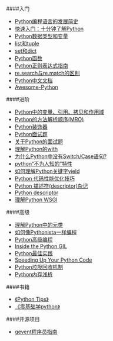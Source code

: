 ####入门
* [ Python编程语言的发展简史](http://www.15yan.com/story/1JKTBQvVk5e/)
* [快速入门：十分钟了解Python](http://blog.jobbole.com/43922/)
* [Python数据类型和变量](http://www.liaoxuefeng.com/wiki/0014316089557264a6b348958f449949df42a6d3a2e542c000/001431658624177ea4f8fcb06bc4d0e8aab2fd7aa65dd95000)
* [list和tuple](www.liaoxuefeng.com/wiki/0014316089557264a6b348958f449949df42a6d3a2e542c000/0014316724772904521142196b74a3f8abf93d8e97c6ee6000)
* [set和dict](www.liaoxuefeng.com/wiki/0014316089557264a6b348958f449949df42a6d3a2e542c000/00143167793538255adf33371774853a0ef943280573f4d000)
* [Python函数](http://www.cnblogs.com/vamei/archive/2012/06/01/2529500.html)
* [Python正则表达式指南](http://www.cnblogs.com/huxi/archive/2010/07/04/1771073.html)
* [re.search与re.match的区别](http://stackoverflow.com/questions/180986/what-is-the-difference-between-pythons-re-search-and-re-match)
* [Python中文文档](http://python.usyiyi.cn/)
* [Awesome-Python](https://github.com/vinta/awesome-python)

####进阶
* [Python中的变量、引用、拷贝和作用域](http://xianglong.me/article/python-variable-quote-copy-and-scope/)
* [Python的方法解析顺序(MRO)](http://hanjianwei.com/2013/07/25/python-mro/)
* [Python装饰器](http://www.cnblogs.com/vamei/archive/2013/02/16/2820212.html)
* [Python面试题](http://xiaocong.github.io/blog/2013/06/16/python-interview-question-and-answer/)
* [关于Python的面试题](https://github.com/taizilongxu/interview_python)
* [理解Python的with](http://www.361way.com/python-with/3697.html)
* [为什么Python中没有Switch/Case语句?](http://python.jobbole.com/82008/)
* [python“不为人知的”特性](http://foofish.net/blog/25/python-tricks-tips)
* [如何理解Python关键字yield](http://foofish.net/blog/78/understanding-yield)
* [Python 代码性能优化技巧](http://www.ibm.com/developerworks/cn/linux/l-cn-python-optim/)
* [Python 描述符(descriptor)杂记](https://blog.tonyseek.com/post/notes-about-python-descriptor/)
* [Python descriptor](http://hbprotoss.github.io/posts/python-descriptor.html)
* [理解Python WSGI ](http://www.letiantian.me/2015-09-10-understand-python-wsgi/?hmsr=toutiao.io&utm_medium=toutiao.io&utm_source=toutiao.io)

####高级
* [理解Python中的元类](http://python.jobbole.com/21351/)
* [如何像Pythonista一样编程](http://xianglong.me/article/how-to-code-like-a-pythonista-idiomatic-python/)
* [Python高级编程](http://dongweiming.github.io/Expert-Python/#1)
* [Inside the Python GIL](http://www.dabeaz.com/python/GIL.pdf)
* [Python最佳实践](http://docs.python-guide.org/en/latest/)
* [Speeding Up Your Python Code](http://www.maxburstein.com/blog/speeding-up-your-python-code/)
* [Python垃圾回收机制](http://hbprotoss.github.io/posts/pythonla-ji-hui-shou-ji-zhi.html)
* [Python内存浅析](http://karlma8812.github.io/python/2014/06/21/python-memory-management.html)


####书籍
* [《Python Tips》](http://book.pythontips.com/en/latest/index.html)
* [《零基础学python》](https://github.com/qiwsir/StarterLearningPython)

####开源项目
* [gevent程序员指南](http://xlambda.com/gevent-tutorial/)


